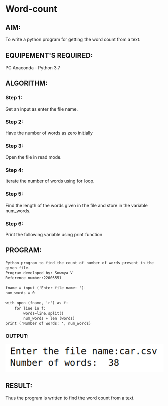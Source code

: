 # Word-count
## AIM:
To write a python program for getting the word count from a text.
## EQUIPEMENT'S REQUIRED: 
PC
Anaconda - Python 3.7
## ALGORITHM: 
### Step 1:
Get an input as enter the file name.
### Step 2: 
Have the number of words as zero initially
### Step 3: 
Open the file in read mode.
### Step 4:  
Iterate the number of words using for loop.
### Step 5: 
Find the length of the words given in the file and store in the variable num_words.
### Step 6: 
Print the following variable using print function
## PROGRAM:
```
Python program to find the count of number of words present in the
given file.
Program developed by: Sowmya V
Reference number:22005551

fname = input ('Enter file name: ') 
num_words = 0

with open (fname, 'r') as f: 
    for line in f: 
        words=line.split() 
        num_words + len (words) 
print ('Number of words: ', num_words)

```

### OUTPUT:

![output](/out1.png)

## RESULT:
Thus the program is written to find the word count from a text.
